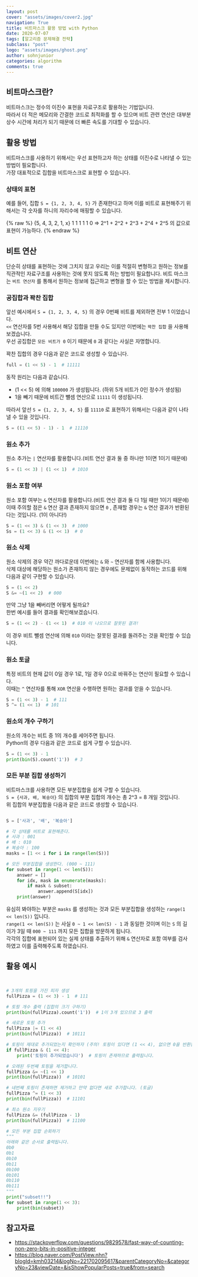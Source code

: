 ```yaml
---
layout: post
cover: "assets/images/cover2.jpg"
navigation: True
title: 비트마스크 활용 방법 with Python
date: 2020-07-07
tags: [알고리즘 문제해결 전략]
subclass: "post"
logo: "assets/images/ghost.png"
author: sohnjunior
categories: algorithm
comments: true
---
```


## 비트마스크란?

비트마스크는 정수의 이진수 표현을 자료구조로 활용하는 기법입니다. <br>
따라서 더 적은 메모리와 간결한 코드로 최적화를 할 수 있으며 비트 관련 연산은 대부분 상수 시간에 처리가 되기 때문에 더 빠른 속도를 기대할 수 있습니다. <br>

## 활용 방법

비트마스크를 사용하기 위해서는 우선 표현하고자 하는 상태를 이진수로 나타낼 수 있는 방법이 필요합니다. <br>
가장 대표적으로 집합을 비트마스크로 표현할 수 있습니다. <br>

### 상태의 표현

예를 들어, 집합 `S = {1, 2, 3, 4, 5}` 가 존재한다고 하며 이를 비트로 표현해주기 위해서는 각 숫자를 하니의 자리수에 매핑할 수 있습니다. <br>

{% raw %}
{5, 4, 3, 2, 1, x}
1 1 1 1 1 0 => 2^1 + 2^2 + 2^3 + 2^4 + 2^5 의 값으로 표현이 가능하다.
{% endraw %}

## 비트 연산

단순히 상태를 표현하는 것에 그치지 않고 우리는 이를 적절히 변형하고 원하는 정보를 직관적인 자료구조를 사용하는 것에 못지 않도록 하는 방법이 필요합니다. 비트 마스크는 `비트 연산자` 를 통해서 원하는 정보에 접근하고 변형을 할 수 있는 방법을 제시합니다.<br>

### 공집합과 꽉찬 집합

앞선 예시에서 `S = {1, 2, 3, 4, 5}` 의 경우 0번째 비트를 제외하면 전부 1 이었습니다. <br>
`<<` 연산자를 5번 사용해서 해당 집합을 만들 수도 있지만 이번에는 `꽉찬 집합` 을 사용해보겠습니다. <br>
우선 공집합은 `모든 비트가 0` 이기 때문에 `0` 과 같다는 사실은 자명합니다. <br>

꽉찬 집합의 경우 다음과 같은 코드로 생성할 수 있습니다. <br>

```python
full = (1 << 5) - 1  # 11111
```

동작 원리는 다음과 같습니다. <br>

- (1 << 5) 에 의해 `100000` 가 생성됩니다. (하위 5개 비트가 0인 정수가 생성됨)
- 1을 빼기 때문에 비트간 뺄셈 연산으로 `11111` 이 생성됩니다.

따라서 앞선 `S = {1, 2, 3, 4, 5}` 를 `11110` 로 표현하기 위해서는 다음과 같이 나타낼 수 있을 것입니다. <br>

```python
S = ((1 << 5) - 1) - 1  # 11110
```

### 원소 추가

원소 추가는 `|` 연산자를 활용합니다.(비트 연산 결과 둘 중 하나만 1이면 1이기 때문에) <br>

```python
S = (1 << 3) | (1 << 1)  # 1010
```

### 원소 포함 여부

원소 포함 여부는 `&` 연산자를 활용합니다.(비트 연산 결과 둘 다 1일 때만 1이기 때문에) <br>
이때 주의할 점은 `&` 연산 결과 존재하지 않으면 `0` , 존재할 경우는 `&` 연산 결과가 반환된다는 것입니다. (1이 아니다!) <br>

```python
S = (1 << 3) & (1 << 3)  # 1000
Ss = (1 << 3) & (1 << 1)  # 0
```

### 원소 삭제

원소 삭제의 경우 약간 까다로운데 이번에는 `&` 와 `~` 연산자를 함께 사용합니다. <br>
삭제 대상에 해당하는 원소가 존재하지 않는 경우에도 문제없이 동작하는 코드를 위해 다음과 같이 구현할 수 있습니다. <br>

```python
S = (1 << 2)
S &= ~(1 << 2)  # 000
```

만약 그냥 1을 빼버리면 어떻게 될까요? <br>
한번 예시를 들어 결과를 확인해보겠습니다. <br>

```python
S = (1 << 2) - (1 << 1)  # 010 이 나오므로 잘못된 결과!
```

이 경우 비트 뺄셈 연산에 의해 `010` 이라는 잘못된 결과를 돌려주는 것을 확인할 수 있습니다. <br>

### 원소 토글

특정 비트의 현재 값이 0일 경우 1로, 1일 경우 0으로 바꿔주는 연산이 필요할 수 있습니다. <br>
이때는 `^` 연산자를 통해 `XOR` 연산을 수행하면 원하는 결과를 얻을 수 있습니다. <br>

```python
S = (1 << 3) - 1  # 111
S ^= (1 << 1)  # 101
```

### 원소의 개수 구하기

원소의 개수는 비트 중 1의 개수를 세어주면 됩니다. <br>
Python의 경우 다음과 같은 코드로 쉽게 구할 수 있습니다. <br>

```python
S = (1 << 3) - 1
print(bin(S).count('1'))  # 3
```

### 모든 부분 집합 생성하기

비트마스크를 사용하면 모든 부분집합을 쉽게 구할 수 있습니다. <br>
`S = {사과, 배, 복숭아}` 의 집합의 부분 집합의 개수는 총 2^3 = 8 개일 것입니다. <br>
위 집합의 부분집합을 다음과 같은 코드로 생성할 수 있습니다. <br>

```python

S = ['사과', '배', '복숭아']

# 각 상태를 비트로 표현해준다.
# 사과 : 001
# 배 : 010
# 복숭아 : 100
masks = [1 << i for i in range(len(S))]

# 모든 부분집합을 생성한다. (000 ~ 111)
for subset in range(1 << len(S)):
    answer = []
    for idx, mask in enumerate(masks):
        if mask & subset:
            answer.append(S[idx])
    print(answer)

```

유심히 봐야하는 부분은 `masks` 를 생성하는 것과 모든 부분집합을 생성하는 `range(1 << len(S))` 입니다. <br>
`range(1 << len(S))` 는 사실 `0 ~ 1 << len(S) - 1` 과 동일한 것이며 이는 `S` 의 길이가 3일 때 `000 ~ 111` 까지 모든 집합을 방문하게 됩니다. <br>
각각의 집합에 표현되어 있는 실제 상태를 추출하기 위해 `&` 연산자로 포함 여부를 검사하였고 이를 출력해주도록 하였습니다. <br>

## 활용 예시

```python


# 3개의 토핑을 가진 피자 생성
fullPizza = (1 << 3) - 1  # 111

# 토핑 개수 출력 (집합의 크기 구하기)
print(bin(fullPizza).count('1'))  # 1이 3개 있으므로 3 출력

# 새로운 토핑 추가
fullPizza |= (1 << 4)
print(bin(fullPizza))  # 10111

# 토핑이 제대로 추가되었는지 확인하자 (주의! 토핑이 있다면 (1 << 4), 없으면 0을 반환합니다)
if fullPizza & (1 << 4):
    print('토핑이 추가되었습니다')  # 토핑이 존재하므로 출력됩니다.

# 오래된 두번째 토핑을 제거합니다.
fullPizza &= ~(1 << 1)
print(bin(fullPizza))  # 10101

# 네번째 토핑이 존재하면 제거하고 만약 없다면 새로 추가합니다. (토글)
fullPizza ^= (1 << 3)
print(bin(fullPizza))  # 11101

# 최소 원소 지우기
fullPizza &= (fullPizza - 1)
print(bin(fullPizza))  # 11100

# 모든 부분 집합 순회하기
"""
아래와 같은 순서로 출력됩니다.
0b0
0b1
0b10
0b11
0b100
0b101
0b110
0b111
"""
print("subset!!")
for subset in range(1 << 3):
    print(bin(subset))

```

## 참고자료

- https://stackoverflow.com/questions/9829578/fast-way-of-counting-non-zero-bits-in-positive-integer
- https://blog.naver.com/PostView.nhn?blogId=kmh03214&logNo=221702095617&parentCategoryNo=&categoryNo=23&viewDate=&isShowPopularPosts=true&from=search
